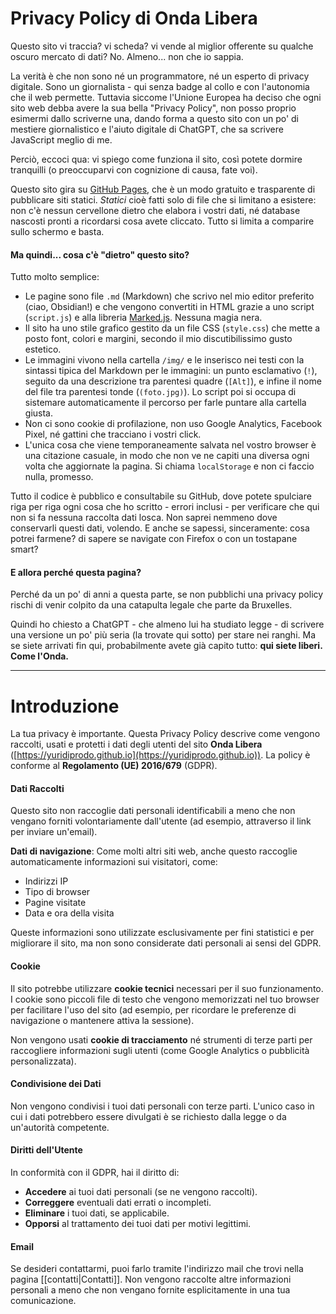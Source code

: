 # **Privacy Policy di Onda Libera**

Questo sito vi traccia? vi scheda? vi vende al miglior offerente su qualche oscuro mercato di dati? No. Almeno... non che io sappia.

La verità è che non sono né un programmatore, né un esperto di privacy digitale. Sono un giornalista - qui senza badge al collo e con l'autonomia che il web permette. Tuttavia siccome l'Unione Europea ha deciso che ogni sito web debba avere la sua bella "Privacy Policy", non posso proprio esimermi dallo scriverne una, dando forma a questo sito con un po' di mestiere giornalistico e l'aiuto digitale di ChatGPT, che sa scrivere JavaScript meglio di me.

Perciò, eccoci qua: vi spiego come funziona il sito, così potete dormire tranquilli (o preoccuparvi con cognizione di causa, fate voi).

Questo sito gira su [GitHub Pages](https://pages.github.com/), che è un modo gratuito e trasparente di pubblicare siti statici. *Statici* cioè fatti solo di file che si limitano a esistere: non c'è nessun cervellone dietro che elabora i vostri dati, né database nascosti pronti a ricordarsi cosa avete cliccato. Tutto si limita a comparire sullo schermo e basta.

#### Ma quindi... cosa c'è "dietro" questo sito?

Tutto molto semplice:

- Le pagine sono file `.md` (Markdown) che scrivo nel mio editor preferito (ciao, Obsidian!) e che vengono convertiti in HTML grazie a uno script (`script.js`) e alla libreria [Marked.js](https://marked.js.org/). Nessuna magia nera.
- Il sito ha uno stile grafico gestito da un file CSS (`style.css`) che mette a posto font, colori e margini, secondo il mio discutibilissimo gusto estetico.
- Le immagini vivono nella cartella `/img/` e le inserisco nei testi con la sintassi tipica del Markdown per le immagini: un punto esclamativo (`!`), seguito da una descrizione tra parentesi quadre (`[Alt]`), e infine il nome del file tra parentesi tonde (`(foto.jpg)`). Lo script poi si occupa di sistemare automaticamente il percorso per farle puntare alla cartella giusta.
- Non ci sono cookie di profilazione, non uso Google Analytics, Facebook Pixel, né gattini che tracciano i vostri click.
- L'unica cosa che viene temporaneamente salvata nel vostro browser è una citazione casuale, in modo che non ve ne capiti una diversa ogni volta che aggiornate la pagina. Si chiama `localStorage` e non ci faccio nulla, promesso.

Tutto il codice è pubblico e consultabile su GitHub, dove potete spulciare riga per riga ogni cosa che ho scritto - errori inclusi - per verificare che qui non si fa nessuna raccolta dati losca. Non saprei nemmeno dove conservarli questi dati, volendo. E anche se sapessi, sinceramente: cosa potrei farmene? di sapere se navigate con Firefox o con un tostapane smart?

#### E allora perché questa pagina?

Perché da un po' di anni a questa parte, se non pubblichi una privacy policy rischi di venir colpito da una catapulta legale che parte da Bruxelles.

Quindi ho chiesto a ChatGPT - che almeno lui ha studiato legge - di scrivere una versione un po' più seria (la trovate qui sotto) per stare nei ranghi. Ma se siete arrivati fin qui, probabilmente avete già capito tutto: **qui siete liberi. Come l'Onda.**

---

# Introduzione

La tua privacy è importante. Questa Privacy Policy descrive come vengono raccolti, usati e protetti i dati degli utenti del sito **Onda Libera** ([https://yuridiprodo.github.io](https://yuridiprodo.github.io)). La policy è conforme al **Regolamento (UE) 2016/679** (GDPR).

#### Dati Raccolti

Questo sito non raccoglie dati personali identificabili a meno che non vengano forniti volontariamente dall'utente (ad esempio, attraverso il link per inviare un'email).

**Dati di navigazione**: Come molti altri siti web, anche questo raccoglie automaticamente informazioni sui visitatori, come:

- Indirizzi IP
- Tipo di browser
- Pagine visitate
- Data e ora della visita

Queste informazioni sono utilizzate esclusivamente per fini statistici e per migliorare il sito, ma non sono considerate dati personali ai sensi del GDPR.

#### Cookie

Il sito potrebbe utilizzare **cookie tecnici** necessari per il suo funzionamento. I cookie sono piccoli file di testo che vengono memorizzati nel tuo browser per facilitare l'uso del sito (ad esempio, per ricordare le preferenze di navigazione o mantenere attiva la sessione).

Non vengono usati **cookie di tracciamento** né strumenti di terze parti per raccogliere informazioni sugli utenti (come Google Analytics o pubblicità personalizzata).

#### Condivisione dei Dati

Non vengono condivisi i tuoi dati personali con terze parti. L'unico caso in cui i dati potrebbero essere divulgati è se richiesto dalla legge o da un'autorità competente.

#### Diritti dell'Utente

In conformità con il GDPR, hai il diritto di:

- **Accedere** ai tuoi dati personali (se ne vengono raccolti).
- **Correggere** eventuali dati errati o incompleti.
- **Eliminare** i tuoi dati, se applicabile.
- **Opporsi** al trattamento dei tuoi dati per motivi legittimi.

#### Email

Se desideri contattarmi, puoi farlo tramite l'indirizzo mail che trovi nella pagina [[contatti|Contatti]]. Non vengono raccolte altre informazioni personali a meno che non vengano fornite esplicitamente in una tua comunicazione.